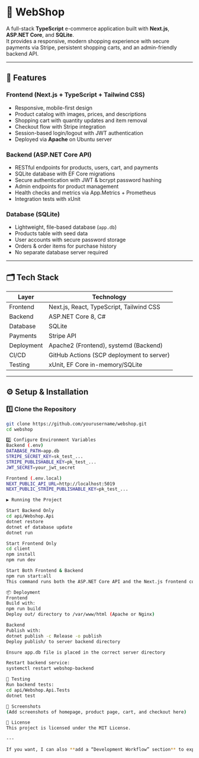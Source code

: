 # 🛒 WebShop

A full-stack **TypeScript** e-commerce application built with **Next.js**, **ASP.NET Core**, and **SQLite**.  
It provides a responsive, modern shopping experience with secure payments via Stripe, persistent shopping carts, and an admin-friendly backend API.

---

## 🚀 Features

### Frontend (Next.js + TypeScript + Tailwind CSS)
- Responsive, mobile-first design
- Product catalog with images, prices, and descriptions
- Shopping cart with quantity updates and item removal
- Checkout flow with Stripe integration
- Session-based login/logout with JWT authentication
- Deployed via **Apache** on Ubuntu server

### Backend (ASP.NET Core API)
- RESTful endpoints for products, users, cart, and payments
- SQLite database with EF Core migrations
- Secure authentication with JWT & bcrypt password hashing
- Admin endpoints for product management
- Health checks and metrics via App.Metrics + Prometheus
- Integration tests with xUnit

### Database (SQLite)
- Lightweight, file-based database (`app.db`)
- Products table with seed data
- User accounts with secure password storage
- Orders & order items for purchase history
- No separate database server required

---

## 🗂️ Tech Stack

| Layer       | Technology |
|-------------|------------|
| Frontend    | Next.js, React, TypeScript, Tailwind CSS |
| Backend     | ASP.NET Core 8, C# |
| Database    | SQLite |
| Payments    | Stripe API |
| Deployment  | Apache2 (Frontend), systemd (Backend) |
| CI/CD       | GitHub Actions (SCP deployment to server) |
| Testing     | xUnit, EF Core in-memory/SQLite |

---

## ⚙️ Setup & Installation

### 1️⃣ Clone the Repository
```bash
git clone https://github.com/yourusername/webshop.git
cd webshop

2️⃣ Configure Environment Variables
Backend (.env)
DATABASE_PATH=app.db
STRIPE_SECRET_KEY=sk_test_...
STRIPE_PUBLISHABLE_KEY=pk_test_...
JWT_SECRET=your_jwt_secret

Frontend (.env.local)
NEXT_PUBLIC_API_URL=http://localhost:5019
NEXT_PUBLIC_STRIPE_PUBLISHABLE_KEY=pk_test_...

▶️ Running the Project

Start Backend Only
cd api/Webshop.Api
dotnet restore
dotnet ef database update
dotnet run

Start Frontend Only
cd client
npm install
npm run dev

Start Both Frontend & Backend
npm run start:all
This command runs both the ASP.NET Core API and the Next.js frontend concurrently for development.

📦 Deployment
Frontend
Build with:
npm run build
Deploy out/ directory to /var/www/html (Apache or Nginx)

Backend
Publish with:
dotnet publish -c Release -o publish
Deploy publish/ to server backend directory

Ensure app.db file is placed in the correct server directory

Restart backend service:
systemctl restart webshop-backend

🧪 Testing
Run backend tests:
cd api/Webshop.Api.Tests
dotnet test

📸 Screenshots
(Add screenshots of homepage, product page, cart, and checkout here)

📜 License
This project is licensed under the MIT License.

---

If you want, I can also **add a “Development Workflow” section** to explain how contributors should branch, commit, and push so `npm run start:all` works without breaking anything in production. That would make the README feel more “production-grade.”